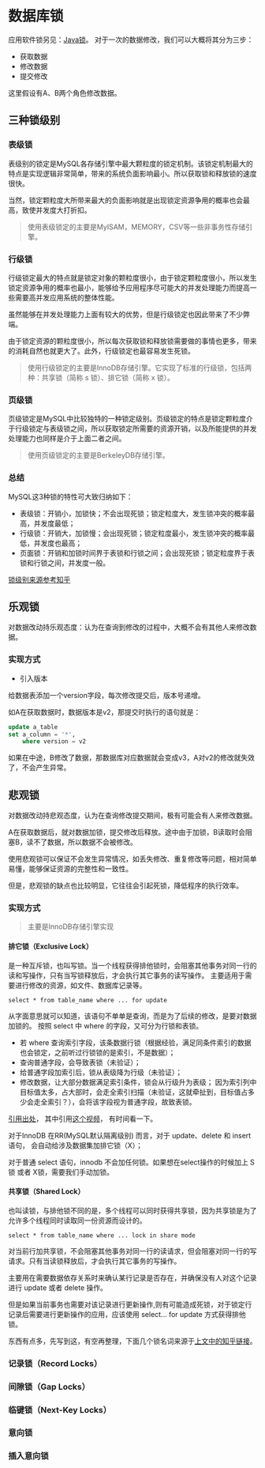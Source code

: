 # 数据库锁

应用软件锁另见：[Java锁](../../软件开发/原理探析/Java锁.MD)。
对于一次的数据修改，我们可以大概将其分为三步：

* 获取数据
* 修改数据
* 提交修改

这里假设有A、B两个角色修改数据。

## 三种锁级别

### 表级锁

表级别的锁定是MySQL各存储引擎中最大颗粒度的锁定机制。该锁定机制最大的特点是实现逻辑非常简单，带来的系统负面影响最小。所以获取锁和释放锁的速度很快。

当然，锁定颗粒度大所带来最大的负面影响就是出现锁定资源争用的概率也会最高，致使并发度大打折扣。

> 使用表级锁定的主要是MyISAM，MEMORY，CSV等一些非事务性存储引擎。

### 行级锁

行级锁定最大的特点就是锁定对象的颗粒度很小，由于锁定颗粒度很小，所以发生锁定资源争用的概率也最小，能够给予应用程序尽可能大的并发处理能力而提高一些需要高并发应用系统的整体性能。

虽然能够在并发处理能力上面有较大的优势，但是行级锁定也因此带来了不少弊端。

由于锁定资源的颗粒度很小，所以每次获取锁和释放锁需要做的事情也更多，带来的消耗自然也就更大了。此外，行级锁定也最容易发生死锁。

> 使用行级锁定的主要是InnoDB存储引擎。它实现了标准的行级锁，包括两种：共享锁（简称 s 锁）、排它锁（简称 x 锁）。

### 页级锁

页级锁定是MySQL中比较独特的一种锁定级别。页级锁定的特点是锁定颗粒度介于行级锁定与表级锁之间，所以获取锁定所需要的资源开销，以及所能提供的并发处理能力也同样是介于上面二者之间。

> 使用页级锁定的主要是BerkeleyDB存储引擎。

### 总结

MySQL这3种锁的特性可大致归纳如下：

* 表级锁：开销小，加锁快；不会出现死锁；锁定粒度大，发生锁冲突的概率最高，并发度最低；
* 行级锁：开销大，加锁慢；会出现死锁；锁定粒度最小，发生锁冲突的概率最低，并发度也最高；
* 页面锁：开销和加锁时间界于表锁和行锁之间；会出现死锁；锁定粒度界于表锁和行锁之间，并发度一般。

[锁级别来源参考知乎](https://zhuanlan.zhihu.com/p/435113954)

## 乐观锁

对数据改动持乐观态度：认为在查询到修改的过程中，大概不会有其他人来修改数据。

### 实现方式

* 引入版本

给数据表添加一个version字段，每次修改提交后，版本号递增。

如A在获取数据时，数据版本是v2，那提交时执行的语句就是：

```sql
update a_table
set a_column = '*',
    where version = v2
```

如果在中途，B修改了数据，那数据库对应数据就会变成v3，A对v2的修改就失效了，不会产生异常。

## 悲观锁

对数据改动持悲观态度，认为在查询修改提交期间，极有可能会有人来修改数据。

A在获取数据后，就对数据加锁，提交修改后释放。途中由于加锁，B读取时会阻塞B，读不了数据，所以数据不会被修改。

使用悲观锁可以保证不会发生异常情况，如丢失修改、重复修改等问题，相对简单易懂，能够保证资源的完整性和一致性。

但是，悲观锁的缺点也比较明显，它往往会引起死锁，降低程序的执行效率。

### 实现方式

> 主要是InnoDB存储引擎实现

#### 排它锁（Exclusive Lock）

是一种互斥锁，也叫写锁。当一个线程获得排他锁时，会阻塞其他事务对同一行的读和写操作，只有当写锁释放后，才会执行其它事务的读写操作。
主要适用于需要进行修改的资源，如文件、数据库记录等。

`select * from table_name where ... for update`

从字面意思就可以知道，该语句不单单是查询，而是为了后续的修改，是要对数据加锁的。
按照 select 中 where 的字段，又可分为行锁和表锁。

* 若 where 查询索引字段，该条数据行锁（根据经验，满足同条件索引的数据也会锁定，之前听过行锁锁的是索引，不是数据）；
* 查询普通字段，会导致表锁（未验证）；
* 给普通字段加索引后，锁从表级降为行级（未验证）；
* 修改数据，让大部分数据满足索引条件，锁会从行级升为表级；
  因为索引列中目标值太多，占大部时，会走全索引扫描（未验证，这就牵扯到，目标值占多少会走全索引？），会将该字段视为普通字段，故致表锁。

[引用出处](https://blog.csdn.net/qq_32565537/article/details/126439743)，
其中引用[这个视频](https://www.bilibili.com/video/BV1YU4y1C7j4/?share_source=copy_web&vd_source=bf91fef3a99fcdb25f54a2281be92cf0)，
有时间看一下。

对于InnoDB 在RR(MySQL默认隔离级别) 而言，对于 update、delete 和 insert 语句， 会自动给涉及数据集加排它锁（X）；

对于普通 select 语句，innodb 不会加任何锁。如果想在select操作的时候加上 S锁 或者 X锁，需要我们手动加锁。

#### 共享锁（Shared Lock）

也叫读锁，与排他锁不同的是，多个线程可以同时获得共享锁，因为共享锁是为了允许多个线程同时读取同一份资源而设计的。

`select * from table_name where ... lock in share mode`

对当前行加共享锁，不会阻塞其他事务对同一行的读请求，但会阻塞对同一行的写请求。只有当读锁释放后，才会执行其它事务的写操作。

主要用在需要数据依存关系时来确认某行记录是否存在，并确保没有人对这个记录进行 update 或者 delete 操作。

但是如果当前事务也需要对该记录进行更新操作,则有可能造成死锁，对于锁定行记录后需要进行更新操作的应用，应该使用 select...
for update 方式获得排他锁。

东西有点多，先写到这，有空再整理，下面几个锁名词来源于[上文中的知乎链接](https://zhuanlan.zhihu.com/p/435113954)。

### 记录锁（Record Locks）

### 间隙锁（Gap Locks）

### 临键锁（Next-Key Locks）

### 意向锁

### 插入意向锁
